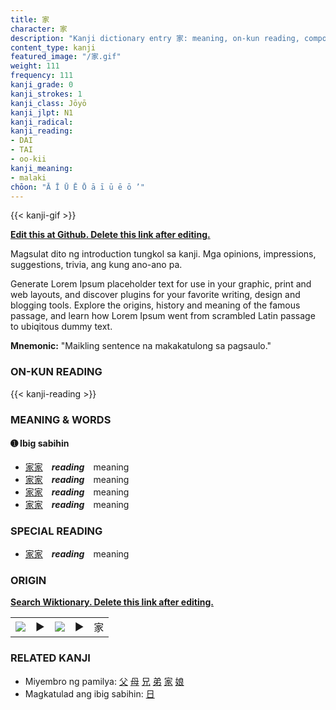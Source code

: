 ```yaml
---
title: 家
character: 家
description: "Kanji dictionary entry 家: meaning, on-kun reading, compounds, origin, related kanji"
content_type: kanji
featured_image: "/家.gif"
weight: 111
frequency: 111
kanji_grade: 0
kanji_strokes: 1
kanji_class: Jōyō
kanji_jlpt: N1
kanji_radical: 
kanji_reading: 
- DAI
- TAI
- oo-kii
kanji_meaning:
- malaki
chōon: "Ā Ī Ū Ē Ō ā ī ū ē ō ’"
---
```

[//]: # (Don't edit the line below. Kanji animated GIF code is automatically generated.)
{{< kanji-gif >}}

[//]: # (Edit below this line.)

**[Edit this at Github. Delete this link after editing.](https://github.com/tim0g/tim/tree/main/content/kanji/家/index.md)**

Magsulat dito ng introduction tungkol sa kanji. Mga opinions, impressions, suggestions, trivia, ang kung ano-ano pa.

Generate Lorem Ipsum placeholder text for use in your graphic, print and web layouts, and discover plugins for your favorite writing, design and blogging tools. Explore the origins, history and meaning of the famous passage, and learn how Lorem Ipsum went from scrambled Latin passage to ubiqitous dummy text.
 
**Mnemonic:** "Maikling sentence na makakatulong sa pagsaulo."

### ON-KUN READING

[//]: # (Don't edit the line below. ON-KUN READING code is automatically generated.)
{{< kanji-reading >}}

### MEANING & WORDS

#### ➊ **Ibig sabihin**
  - [家](../家)[家](../家)　***reading***　meaning
  - [家](../家)[家](../家)　***reading***　meaning
  - [家](../家)[家](../家)　***reading***　meaning
  - [家](../家)[家](../家)　***reading***　meaning

### SPECIAL READING
  - [家](../家)[家](../家)　***reading***　meaning

### ORIGIN

**[Search Wiktionary. Delete this link after editing.](https://wiktionary.org/wiki/家)**
<table class="kanji-table"><tr><td>
<img src="60px-家-bronze.svg.png">
</td><td>▶</td><td>
<img src="60px-家-oracle.svg.png">
</td><td>▶</td>
<td class="kanji-origin">家</td>
</tr></table>

### RELATED KANJI
- Miyembro ng pamilya: [父](../父) [母](../母) [兄](../兄) [弟](../弟) [家](../家) [娘](../娘)
- Magkatulad ang ibig sabihin: [日](../日)
